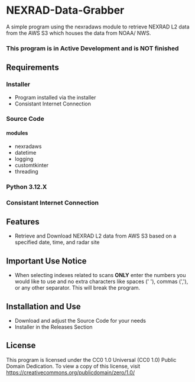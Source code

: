 # NEXRAD-Data-Grabber
A simple program using the nexradaws module to retrieve NEXRAD L2 data from the AWS S3 which houses the data from NOAA/ NWS.

### This program is in Active Development and is NOT finished

## Requirements
### Installer
- Program installed via the installer
- Consistant Internet Connection

### Source Code
#### modules
- nexradaws
- datetime
- logging
- customtkinter
- threading
### Python 3.12.X
### Consistant Internet Connection

## Features
- Retrieve and Download NEXRAD L2 data from AWS S3 based on a specified date, time, and radar site

## Important Use Notice
- When selecting indexes related to scans **ONLY** enter the numbers you would like to use and no extra characters like spaces (' '), commas (','), or any other separator. This will break the program.

## Installation and Use
- Download and adjust the Source Code for your needs
- Installer in the Releases Section

## License
This program is licensed under the CC0 1.0 Universal (CC0 1.0) Public Domain Dedication. To view a copy of this license, visit https://creativecommons.org/publicdomain/zero/1.0/
